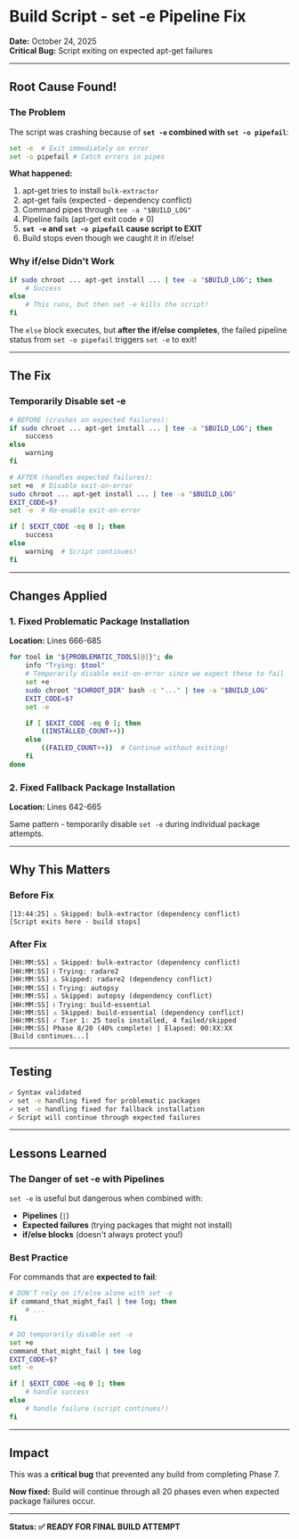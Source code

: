 # Build Script - set -e Pipeline Fix

**Date:** October 24, 2025  
**Critical Bug:** Script exiting on expected apt-get failures

---

## Root Cause Found!

### The Problem

The script was crashing because of **`set -e` combined with `set -o pipefail`**:

```bash
set -e  # Exit immediately on error
set -o pipefail # Catch errors in pipes
```

**What happened:**

1. apt-get tries to install `bulk-extractor`
2. apt-get fails (expected - dependency conflict)
3. Command pipes through `tee -a "$BUILD_LOG"`
4. Pipeline fails (apt-get exit code ≠ 0)
5. **`set -e` and `set -o pipefail` cause script to EXIT**
6. Build stops even though we caught it in if/else!

### Why if/else Didn't Work

```bash
if sudo chroot ... apt-get install ... | tee -a "$BUILD_LOG"; then
    # Success
else
    # This runs, but then set -e kills the script!
fi
```

The `else` block executes, but **after the if/else completes**, the failed pipeline status from `set -o pipefail` triggers `set -e` to exit!

---

## The Fix

### Temporarily Disable set -e

```bash
# BEFORE (crashes on expected failures):
if sudo chroot ... apt-get install ... | tee -a "$BUILD_LOG"; then
    success
else
    warning
fi

# AFTER (handles expected failures):
set +e  # Disable exit-on-error
sudo chroot ... apt-get install ... | tee -a "$BUILD_LOG"
EXIT_CODE=$?
set -e  # Re-enable exit-on-error

if [ $EXIT_CODE -eq 0 ]; then
    success
else
    warning  # Script continues!
fi
```

---

## Changes Applied

### 1. Fixed Problematic Package Installation

**Location:** Lines 666-685

```bash
for tool in "${PROBLEMATIC_TOOLS[@]}"; do
    info "Trying: $tool"
    # Temporarily disable exit-on-error since we expect these to fail
    set +e
    sudo chroot "$CHROOT_DIR" bash -c "..." | tee -a "$BUILD_LOG"
    EXIT_CODE=$?
    set -e

    if [ $EXIT_CODE -eq 0 ]; then
        ((INSTALLED_COUNT++))
    else
        ((FAILED_COUNT++))  # Continue without exiting!
    fi
done
```

### 2. Fixed Fallback Package Installation

**Location:** Lines 642-665

Same pattern - temporarily disable `set -e` during individual package attempts.

---

## Why This Matters

### Before Fix

```
[13:44:25] ⚠ Skipped: bulk-extractor (dependency conflict)
[Script exits here - build stops]
```

### After Fix

```
[HH:MM:SS] ⚠ Skipped: bulk-extractor (dependency conflict)
[HH:MM:SS] ℹ Trying: radare2
[HH:MM:SS] ⚠ Skipped: radare2 (dependency conflict)
[HH:MM:SS] ℹ Trying: autopsy
[HH:MM:SS] ⚠ Skipped: autopsy (dependency conflict)
[HH:MM:SS] ℹ Trying: build-essential
[HH:MM:SS] ⚠ Skipped: build-essential (dependency conflict)
[HH:MM:SS] ✓ Tier 1: 25 tools installed, 4 failed/skipped
[HH:MM:SS] Phase 8/20 (40% complete) | Elapsed: 00:XX:XX
[Build continues...]
```

---

## Testing

```bash
✓ Syntax validated
✓ set -e handling fixed for problematic packages
✓ set -e handling fixed for fallback installation
✓ Script will continue through expected failures
```

---

## Lessons Learned

### The Danger of set -e with Pipelines

`set -e` is useful but dangerous when combined with:

-   **Pipelines** (`|`)
-   **Expected failures** (trying packages that might not install)
-   **if/else blocks** (doesn't always protect you!)

### Best Practice

For commands that are **expected to fail**:

```bash
# DON'T rely on if/else alone with set -e
if command_that_might_fail | tee log; then
    # ...
fi

# DO temporarily disable set -e
set +e
command_that_might_fail | tee log
EXIT_CODE=$?
set -e

if [ $EXIT_CODE -eq 0 ]; then
    # handle success
else
    # handle failure (script continues!)
fi
```

---

## Impact

This was a **critical bug** that prevented any build from completing Phase 7.

**Now fixed:** Build will continue through all 20 phases even when expected package failures occur.

---

**Status: ✅ READY FOR FINAL BUILD ATTEMPT**
